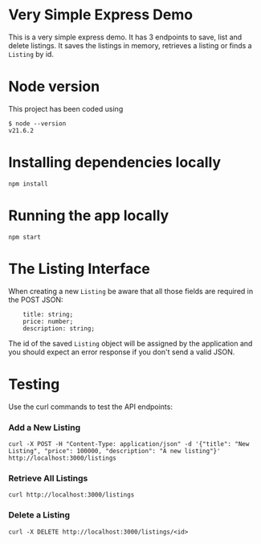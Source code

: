 # Very Simple Express Demo
This is a very simple express demo. It has 3 endpoints to save, list and delete listings. It saves the listings in memory, retrieves a listing or finds a `Listing` by id.

# Node version
This project has been coded using 
```
$ node --version        
v21.6.2
```

# Installing dependencies locally
```
npm install
```

# Running the app locally

```
npm start
```
# The Listing Interface

When creating a new `Listing` be aware that all those fields are required in the POST JSON:
```
    title: string;
    price: number;
    description: string;  
```
The id of the saved `Listing` object will be assigned by the application and you should expect an error response if you don't send a valid JSON.

# Testing

Use the curl commands to test the API endpoints:

### Add a New Listing

```
curl -X POST -H "Content-Type: application/json" -d '{"title": "New Listing", "price": 100000, "description": "A new listing"}' http://localhost:3000/listings
```

### Retrieve All Listings

```
curl http://localhost:3000/listings
```

### Delete a Listing

```
curl -X DELETE http://localhost:3000/listings/<id>
```
